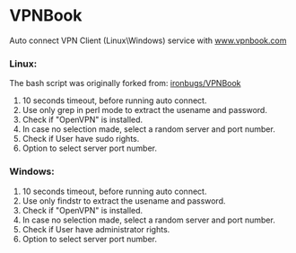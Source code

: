 # VPNBook
Auto connect VPN Client (Linux\Windows) service with www.vpnbook.com

### Linux:
The bash script was originally forked from:
[ironbugs/VPNBook](https://github.com/ironbugs/VPNBook)

1. 10 seconds timeout, before running auto connect.
2. Use only grep in perl mode to extract the usename and password.
3. Check if "OpenVPN" is installed.
4. In case no selection made, select a random server and port number.
5. Check if User have sudo rights.
6. Option to select server port number.

### Windows:
1. 10 seconds timeout, before running auto connect.
2. Use only findstr to extract the usename and password.
3. Check if "OpenVPN" is installed.
4. In case no selection made, select a random server and port number.
5. Check if User have administrator rights.
6. Option to select server port number.
